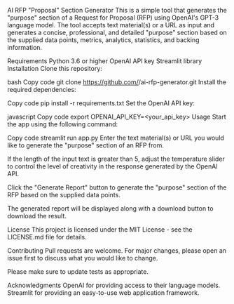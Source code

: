 AI RFP "Proposal" Section Generator
This is a simple tool that generates the "purpose" section of a Request for Proposal (RFP) using OpenAI's GPT-3 language model. The tool accepts text material(s) or a URL as input and generates a concise, professional, and detailed "purpose" section based on the supplied data points, metrics, analytics, statistics, and backing information.

Requirements
Python 3.6 or higher
OpenAI API key
Streamlit library
Installation
Clone this repository:

bash
Copy code
git clone https://github.com/<USERNAME>/ai-rfp-generator.git
Install the required dependencies:

Copy code
pip install -r requirements.txt
Set the OpenAI API key:

javascript
Copy code
export OPENAI_API_KEY=<your_api_key>
Usage
Start the app using the following command:

Copy code
streamlit run app.py
Enter the text material(s) or URL you would like to generate the "purpose" section of an RFP from.

If the length of the input text is greater than 5, adjust the temperature slider to control the level of creativity in the response generated by the OpenAI API.

Click the "Generate Report" button to generate the "purpose" section of the RFP based on the supplied data points.

The generated report will be displayed along with a download button to download the result.

License
This project is licensed under the MIT License - see the LICENSE.md file for details.

Contributing
Pull requests are welcome. For major changes, please open an issue first to discuss what you would like to change.

Please make sure to update tests as appropriate.

Acknowledgments
OpenAI for providing access to their language models.
Streamlit for providing an easy-to-use web application framework.
